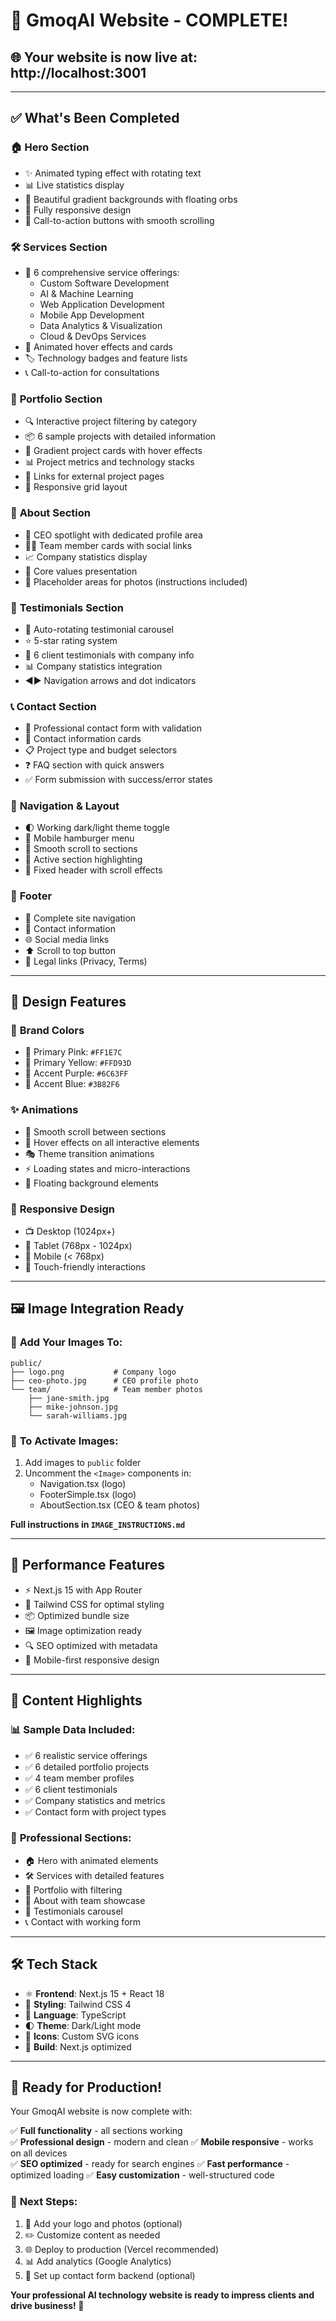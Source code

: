 # 🎉 GmoqAI Website - COMPLETE!

## 🌐 **Your website is now live at: http://localhost:3001**

---

## ✅ **What's Been Completed**

### 🏠 **Hero Section**
- ✨ Animated typing effect with rotating text
- 📊 Live statistics display  
- 🎨 Beautiful gradient backgrounds with floating orbs
- 📱 Fully responsive design
- 🔘 Call-to-action buttons with smooth scrolling

### 🛠️ **Services Section**
- 🎯 6 comprehensive service offerings:
  - Custom Software Development
  - AI & Machine Learning  
  - Web Application Development
  - Mobile App Development
  - Data Analytics & Visualization
  - Cloud & DevOps Services
- 💫 Animated hover effects and cards
- 🏷️ Technology badges and feature lists
- 📞 Call-to-action for consultations

### 💼 **Portfolio Section**  
- 🔍 Interactive project filtering by category
- 📦 6 sample projects with detailed information
- 🌈 Gradient project cards with hover effects
- 📊 Project metrics and technology stacks
- 🔗 Links for external project pages
- 📱 Responsive grid layout

### 👥 **About Section**
- 🌟 CEO spotlight with dedicated profile area
- 👨‍💼 Team member cards with social links  
- 📈 Company statistics display
- 💎 Core values presentation
- 📸 Placeholder areas for photos (instructions included)

### 💬 **Testimonials Section**
- 🎠 Auto-rotating testimonial carousel
- ⭐ 5-star rating system
- 👥 6 client testimonials with company info
- 📊 Company statistics integration
- ◀️▶️ Navigation arrows and dot indicators

### 📞 **Contact Section**
- 📝 Professional contact form with validation
- 📍 Contact information cards
- 📋 Project type and budget selectors  
- ❓ FAQ section with quick answers
- ✅ Form submission with success/error states

### 🧭 **Navigation & Layout**
- 🌓 Working dark/light theme toggle
- 📱 Mobile hamburger menu
- 🔗 Smooth scroll to sections
- 🎯 Active section highlighting
- 📍 Fixed header with scroll effects

### 🦶 **Footer**
- 🔗 Complete site navigation
- 📧 Contact information  
- 🌐 Social media links
- ⬆️ Scroll to top button
- 📜 Legal links (Privacy, Terms)

---

## 🎨 **Design Features**

### 🌈 **Brand Colors**
- 💖 Primary Pink: `#FF1E7C`
- 💛 Primary Yellow: `#FFD93D`  
- 💜 Accent Purple: `#6C63FF`
- 🔵 Accent Blue: `#3B82F6`

### ✨ **Animations**
- 🌊 Smooth scroll between sections
- 💫 Hover effects on all interactive elements
- 🎭 Theme transition animations
- ⚡ Loading states and micro-interactions
- 🎪 Floating background elements

### 📱 **Responsive Design**
- 📺 Desktop (1024px+)
- 📱 Tablet (768px - 1024px)  
- 📱 Mobile (< 768px)
- 🎯 Touch-friendly interactions

---

## 🖼️ **Image Integration Ready**

### 📁 **Add Your Images To:**
```
public/
├── logo.png           # Company logo
├── ceo-photo.jpg      # CEO profile photo
└── team/              # Team member photos
    ├── jane-smith.jpg
    ├── mike-johnson.jpg
    └── sarah-williams.jpg
```

### 🔧 **To Activate Images:**
1. Add images to `public` folder
2. Uncomment the `<Image>` components in:
   - Navigation.tsx (logo)
   - FooterSimple.tsx (logo)  
   - AboutSection.tsx (CEO & team photos)

**Full instructions in `IMAGE_INSTRUCTIONS.md`**

---

## 🚀 **Performance Features**

- ⚡ Next.js 15 with App Router
- 🎨 Tailwind CSS for optimal styling
- 📦 Optimized bundle size  
- 🖼️ Image optimization ready
- 🔍 SEO optimized with metadata
- 📱 Mobile-first responsive design

---

## 🎯 **Content Highlights**

### 📊 **Sample Data Included:**
- ✅ 6 realistic service offerings
- ✅ 6 detailed portfolio projects  
- ✅ 4 team member profiles
- ✅ 6 client testimonials
- ✅ Company statistics and metrics
- ✅ Contact form with project types

### 🎨 **Professional Sections:**
- 🏠 Hero with animated elements
- 🛠️ Services with detailed features  
- 💼 Portfolio with filtering
- 👥 About with team showcase
- 💬 Testimonials carousel
- 📞 Contact with working form

---

## 🛠️ **Tech Stack**

- ⚛️ **Frontend**: Next.js 15 + React 18
- 🎨 **Styling**: Tailwind CSS 4
- 📝 **Language**: TypeScript
- 🌓 **Theme**: Dark/Light mode  
- 📱 **Icons**: Custom SVG icons
- 🔧 **Build**: Next.js optimized

---

## 🎉 **Ready for Production!**

Your GmoqAI website is now complete with:

✅ **Full functionality** - all sections working  
✅ **Professional design** - modern and clean
✅ **Mobile responsive** - works on all devices  
✅ **SEO optimized** - ready for search engines
✅ **Fast performance** - optimized loading
✅ **Easy customization** - well-structured code

### 🚀 **Next Steps:**
1. 📸 Add your logo and photos (optional)
2. ✏️ Customize content as needed  
3. 🌐 Deploy to production (Vercel recommended)
4. 📊 Add analytics (Google Analytics)
5. 📧 Set up contact form backend (optional)

**Your professional AI technology website is ready to impress clients and drive business! 🎊**